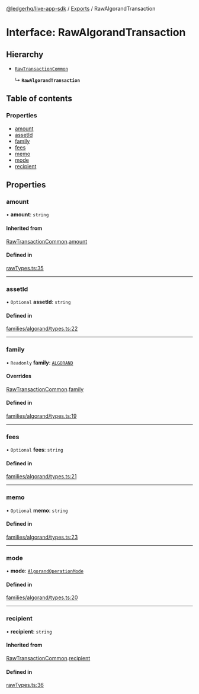 [@ledgerhq/live-app-sdk](../README.md) / [Exports](../modules.md) / RawAlgorandTransaction

# Interface: RawAlgorandTransaction

## Hierarchy

- [`RawTransactionCommon`](RawTransactionCommon.md)

  ↳ **`RawAlgorandTransaction`**

## Table of contents

### Properties

- [amount](RawAlgorandTransaction.md#amount)
- [assetId](RawAlgorandTransaction.md#assetid)
- [family](RawAlgorandTransaction.md#family)
- [fees](RawAlgorandTransaction.md#fees)
- [memo](RawAlgorandTransaction.md#memo)
- [mode](RawAlgorandTransaction.md#mode)
- [recipient](RawAlgorandTransaction.md#recipient)

## Properties

### amount

• **amount**: `string`

#### Inherited from

[RawTransactionCommon](RawTransactionCommon.md).[amount](RawTransactionCommon.md#amount)

#### Defined in

[rawTypes.ts:35](https://github.com/adrienlacombe-ledger/live-app-sdk/blob/a87afbd/src/rawTypes.ts#L35)

___

### assetId

• `Optional` **assetId**: `string`

#### Defined in

[families/algorand/types.ts:22](https://github.com/adrienlacombe-ledger/live-app-sdk/blob/a87afbd/src/families/algorand/types.ts#L22)

___

### family

• `Readonly` **family**: [`ALGORAND`](../enums/FAMILIES.md#algorand)

#### Overrides

[RawTransactionCommon](RawTransactionCommon.md).[family](RawTransactionCommon.md#family)

#### Defined in

[families/algorand/types.ts:19](https://github.com/adrienlacombe-ledger/live-app-sdk/blob/a87afbd/src/families/algorand/types.ts#L19)

___

### fees

• `Optional` **fees**: `string`

#### Defined in

[families/algorand/types.ts:21](https://github.com/adrienlacombe-ledger/live-app-sdk/blob/a87afbd/src/families/algorand/types.ts#L21)

___

### memo

• `Optional` **memo**: `string`

#### Defined in

[families/algorand/types.ts:23](https://github.com/adrienlacombe-ledger/live-app-sdk/blob/a87afbd/src/families/algorand/types.ts#L23)

___

### mode

• **mode**: [`AlgorandOperationMode`](../modules.md#algorandoperationmode)

#### Defined in

[families/algorand/types.ts:20](https://github.com/adrienlacombe-ledger/live-app-sdk/blob/a87afbd/src/families/algorand/types.ts#L20)

___

### recipient

• **recipient**: `string`

#### Inherited from

[RawTransactionCommon](RawTransactionCommon.md).[recipient](RawTransactionCommon.md#recipient)

#### Defined in

[rawTypes.ts:36](https://github.com/adrienlacombe-ledger/live-app-sdk/blob/a87afbd/src/rawTypes.ts#L36)

